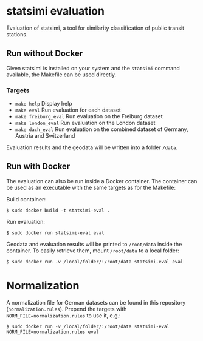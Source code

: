 # statsimi evaluation

Evaluation of statsimi, a tool for similarity classification of public transit stations.

## Run without Docker

Given statsimi is installed on your system and the ``statsimi`` command available, the Makefile can be used directly.

### Targets

 * ``make help`` Display help
 * ``make eval`` Run evaluation for each dataset
 * ``make freiburg_eval`` Run evaluation on the Freiburg dataset
 * ``make london_eval`` Run evaluation on the London dataset
 * ``make dach_eval`` Run evaluation on the combined dataset of Germany, Austria and Switzerland

Evaluation results and the geodata will be written into a folder ``/data``.

## Run with Docker

The evaluation can also be run inside a Docker container. The container can be used as an executable with the same targets as for the Makefile:

Build container:

    $ sudo docker build -t statsimi-eval .

Run evaluation:

    $ sudo docker run statsimi-eval eval

Geodata and evaluation results will be printed to ``/root/data`` inside the container.
To easily retrieve them, mount ``/root/data`` to a local folder:

    $ sudo docker run -v /local/folder/:/root/data statsimi-eval eval

# Normalization

A normalization file for German datasets can be found in this repository (``normalization.rules``).
Prepend the targets with ``NORM_FILE=normalization.rules`` to use it, e.g.:

    $ sudo docker run -v /local/folder/:/root/data statsimi-eval NORM_FILE=normalization.rules eval
